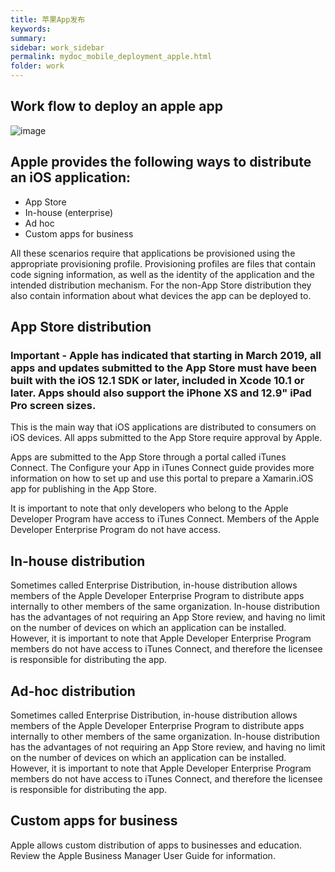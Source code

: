 ```yaml
---
title: 苹果App发布 
keywords:
summary: 
sidebar: work_sidebar
permalink: mydoc_mobile_deployment_apple.html
folder: work
---
```


## Work flow to deploy an apple app
![image](https://user-images.githubusercontent.com/38686174/127952465-0a11e9eb-3153-4f09-b2af-c4b5f5fb8987.png)

## Apple provides the following ways to distribute an iOS application:

* App Store
* In-house (enterprise)
* Ad hoc
* Custom apps for business

All these scenarios require that applications be provisioned using the appropriate provisioning profile. Provisioning profiles are files that contain code signing information, as well as the identity of the application and the intended distribution mechanism. For the non-App Store distribution they also contain information about what devices the app can be deployed to.

## App Store distribution
### Important - Apple has indicated that starting in March 2019, all apps and updates submitted to the App Store must have been built with the iOS 12.1 SDK or later, included in Xcode 10.1 or later. Apps should also support the iPhone XS and 12.9" iPad Pro screen sizes.

This is the main way that iOS applications are distributed to consumers on iOS devices. All apps submitted to the App Store require approval by Apple.

Apps are submitted to the App Store through a portal called iTunes Connect. The Configure your App in iTunes Connect guide provides more information on how to set up and use this portal to prepare a Xamarin.iOS app for publishing in the App Store.

It is important to note that only developers who belong to the Apple Developer Program have access to iTunes Connect. Members of the Apple Developer Enterprise Program do not have access.

## In-house distribution
Sometimes called Enterprise Distribution, in-house distribution allows members of the Apple Developer Enterprise Program to distribute apps internally to other members of the same organization. In-house distribution has the advantages of not requiring an App Store review, and having no limit on the number of devices on which an application can be installed. However, it is important to note that Apple Developer Enterprise Program members do not have access to iTunes Connect, and therefore the licensee is responsible for distributing the app.

## Ad-hoc distribution
Sometimes called Enterprise Distribution, in-house distribution allows members of the Apple Developer Enterprise Program to distribute apps internally to other members of the same organization. In-house distribution has the advantages of not requiring an App Store review, and having no limit on the number of devices on which an application can be installed. However, it is important to note that Apple Developer Enterprise Program members do not have access to iTunes Connect, and therefore the licensee is responsible for distributing the app.

## Custom apps for business
Apple allows custom distribution of apps to businesses and education. Review the Apple Business Manager User Guide for information.

